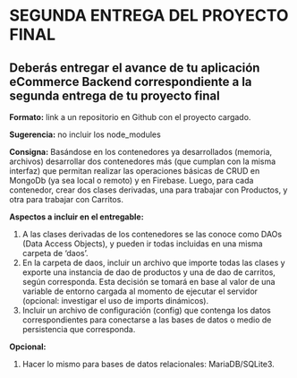 # SEGUNDA ENTREGA DEL PROYECTO FINAL

## Deberás entregar el avance de tu aplicación eCommerce Backend correspondiente a la segunda entrega de tu proyecto final

**Formato:** link a un repositorio en Github con el proyecto cargado.

**Sugerencia:** no incluir los node_modules

**Consigna:** Basándose en los contenedores ya desarrollados (memoria, archivos) desarrollar dos contenedores más (que cumplan con la misma interfaz) que permitan realizar las operaciones básicas de CRUD en MongoDb (ya sea local o remoto) y en Firebase. Luego, para cada contenedor, crear dos clases derivadas, una para trabajar con Productos, y otra para trabajar con Carritos.

**Aspectos a incluir en el entregable:**

1. A las clases derivadas de los contenedores se las conoce como DAOs (Data Access Objects), y pueden ir todas incluidas en una misma carpeta de ‘daos’.
2. En la carpeta de daos, incluir un archivo que importe todas las clases y exporte una instancia de dao de productos y una de dao de carritos, según corresponda. Esta decisión se tomará en base al valor de una variable de entorno cargada al momento de ejecutar el servidor (opcional: investigar el uso de imports dinámicos).
3. Incluir un archivo de configuración (config) que contenga los datos correspondientes para conectarse a las bases de datos o medio de persistencia que corresponda.

**Opcional:**

1. Hacer lo mismo para bases de datos relacionales: MariaDB/SQLite3.
